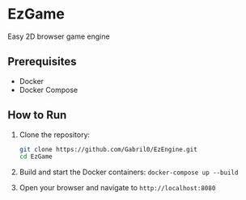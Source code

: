 # EzGame

Easy 2D browser game engine

## Prerequisites

- Docker
- Docker Compose

## How to Run

1. Clone the repository:
   ```sh
   git clone https://github.com/Gabril0/EzEngine.git
   cd EzGame
   ```

2. Build and start the Docker containers:
```docker-compose up --build```
3. Open your browser and navigate to `http://localhost:8080`

